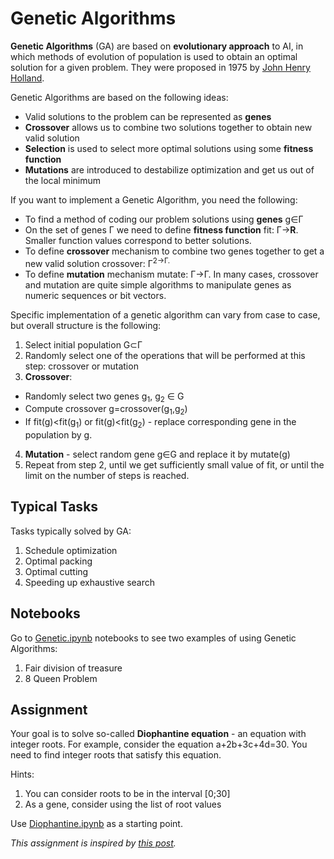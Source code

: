 # Genetic Algorithms

**Genetic Algorithms** (GA) are based on **evolutionary approach** to AI, in which methods of evolution of population is used to obtain an optimal solution for a given problem. They were proposed in 1975 by [John Henry Holland](https://en.wikipedia.org/wiki/John_Henry_Holland).

Genetic Algorithms are based on the following ideas:

* Valid solutions to the problem can be represented as **genes**
* **Crossover** allows us to combine two solutions together to obtain new valid solution
* **Selection** is used to select more optimal solutions using some **fitness function**
* **Mutations** are introduced to destabilize optimization and get us out of the local minimum 

If you want to implement a Genetic Algorithm, you need the following:

 * To find a method of coding our problem solutions using **genes** g&in;&Gamma;
 * On the set of genes &Gamma; we need to define **fitness function** fit: &Gamma;&rightarrow;**R**. Smaller function values correspond to better solutions.
 * To define **crossover** mechanism to combine two genes together to get a new valid solution crossover: &Gamma;<sup>2</sub>&rightarrow;&Gamma;.
 * To define **mutation** mechanism mutate: &Gamma;&rightarrow;&Gamma;.
In many cases, crossover and mutation are quite simple algorithms to manipulate genes as numeric sequences or bit vectors.

Specific implementation of a genetic algorithm can vary from case to case, but overall structure is the following:

1. Select initial population G&subset;&Gamma;
2. Randomly select one of the operations that will be performed at this step: crossover or mutation 
3. **Crossover**:
  * Randomly select two genes g<sub>1</sub>, g<sub>2</sub> &in; G
  * Compute crossover g=crossover(g<sub>1</sub>,g<sub>2</sub>)
  * If fit(g)<fit(g<sub>1</sub>) or fit(g)<fit(g<sub>2</sub>) - replace corresponding gene in the population by g.
4. **Mutation** - select random gene g&in;G and replace it by mutate(g)
5. Repeat from step 2, until we get sufficiently small value of fit, or until the limit on the number of steps is reached.

## Typical Tasks

Tasks typically solved by GA:
1. Schedule optimization
1. Optimal packing
1. Optimal cutting
1. Speeding up exhaustive search


## Notebooks

Go to [Genetic.ipynb](Genetic.ipynb) notebooks to see two examples of using Genetic Algorithms:

1. Fair division of treasure
1. 8 Queen Problem

## Assignment

Your goal is to solve so-called **Diophantine equation** - an equation with integer roots. For example, consider the equation a+2b+3c+4d=30. You need to find integer roots that satisfy this equation.

Hints:
1. You can consider roots to be in the interval [0;30]
1. As a gene, consider using the list of root values

Use [Diophantine.ipynb](Diophantine.ipynb) as a starting point.

*This assignment is inspired by [this post](https://habr.com/post/128704/).*
